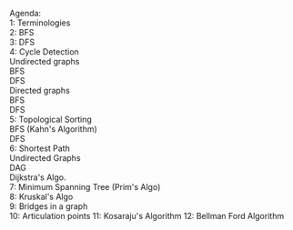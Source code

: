 Agenda:\
1: Terminologies\
2: BFS\
3: DFS\
4: Cycle Detection\
    Undirected graphs\
        BFS\
		DFS\
	Directed graphs\
		BFS\
		DFS\
5: Topological Sorting\
    BFS (Kahn's Algorithm)\
	DFS\
6: Shortest Path\
	Undirected Graphs\
	DAG\
	Dijkstra's Algo.\
7: Minimum Spanning Tree (Prim's Algo)\
8: Kruskal's Algo\
9: Bridges in a graph\
10: Articulation points
11: Kosaraju's Algorithm
12: Bellman Ford Algorithm
